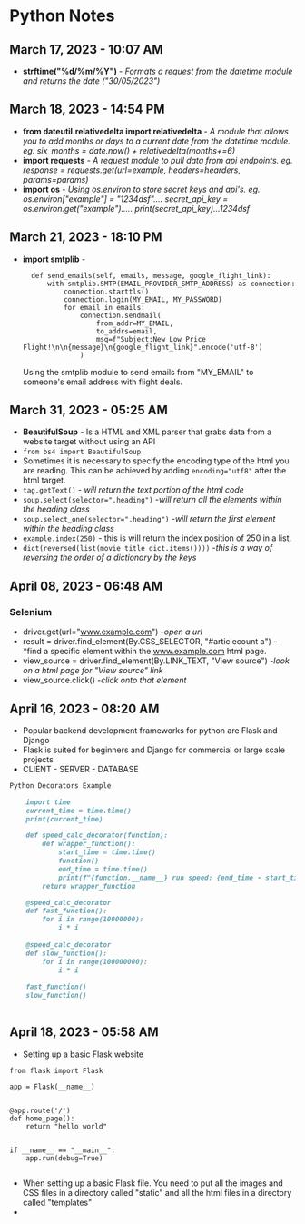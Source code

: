 # Python Notes

## March 17, 2023 - 10:07 AM
- **strftime("%d/%m/%Y")** -
*Formats a request from the datetime module and returns the date ("30/05/2023")*

##  March 18, 2023 - 14:54 PM
- **from dateutil.relativedelta import relativedelta** - *A module that allows you to add months or days to a current date from the datetime module. 
eg. six_months = date.now() + relativedelta(months+=6)*
- **import requests** - *A request module to pull data from api endpoints. eg. response = requests.get(url=example, headers=hearders, params=params)*
- **import os** - *Using os.environ to store secret keys and api's. eg. os.environ["example"] = "1234dsf".... secret_api_key = os.environ.get("example")..... print(secret_api_key)...1234dsf*

## March 21, 2023 - 18:10 PM
- **import smtplib** -

        def send_emails(self, emails, message, google_flight_link):
            with smtplib.SMTP(EMAIL_PROVIDER_SMTP_ADDRESS) as connection:
                connection.starttls()
                connection.login(MY_EMAIL, MY_PASSWORD)
                for email in emails:
                    connection.sendmail(
                        from_addr=MY_EMAIL,
                        to_addrs=email,
                        msg=f"Subject:New Low Price Flight!\n\n{message}\n{google_flight_link}".encode('utf-8')
                    )
    Using the smtplib module to send emails from "MY_EMAIL" to someone's email address with flight deals.
    
## March 31, 2023 - 05:25 AM
- **BeautifulSoup** - Is a HTML and XML parser that grabs data from a website target without using an API
- <code>from bs4 import BeautifulSoup</code>
- Sometimes it is necessary to specify the encoding type of the html you are reading. This can be achieved by adding <code>encoding="utf8"</code> after the html target.
- <code>tag.getText()</code> - *will return the text portion of the html code*
- <code>soup.select(selector=".heading")</code> -*will return all the elements within the heading class*
- <code>soup.select_one(selector=".heading")</code> -*will return the first element within the heading class*
- <code>example.index(250)</code> - this is will return the index position of 250 in a list.
- <code>dict(reversed(list(movie_title_dict.items())))</code> -*this is a way of reversing the order of a dictionary by the keys*
## April 08, 2023 - 06:48 AM 
### Selenium
- driver.get(url="www.example.com") -*open a url*
- result = driver.find_element(By.CSS_SELECTOR, "#articlecount a") -*find a specific element within the www.example.com html page.
- view_source = driver.find_element(By.LINK_TEXT, "View source") -*look on a html page for "View source" link*
- view_source.click() -*click onto that element*
## April 16, 2023 - 08:20 AM
- Popular backend development frameworks for python are Flask and Django
- Flask is suited for beginners and Django for commercial or large scale projects
- CLIENT -  SERVER  -  DATABASE

````markdown
Python Decorators Example

    import time
    current_time = time.time()
    print(current_time)

    def speed_calc_decorator(function):
        def wrapper_function():
            start_time = time.time()
            function()
            end_time = time.time()
            print(f"{function.__name__} run speed: {end_time - start_time}s")
        return wrapper_function

    @speed_calc_decorator
    def fast_function():
        for i in range(10000000):
            i * i
            
    @speed_calc_decorator
    def slow_function():
        for i in range(100000000):
            i * i
            
    fast_function()
    slow_function()
 
````
## April 18, 2023 - 05:58 AM
- Setting up a basic Flask website 
````
from flask import Flask

app = Flask(__name__)


@app.route('/')
def home_page():
    return "hello world"


if __name__ == "__main__":
    app.run(debug=True)
    
````
- When setting up a basic Flask file. You need to put all the images and CSS files in a directory called "static" and all the html files in a directory called "templates"
-
    